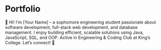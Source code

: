 # Portfolio
👋 Hi! I'm [Your Name] – a sophomore engineering student passionate about software development, full-stack web development, and database management. I enjoy building efficient, scalable solutions using Java, JavaScript, SQL, and OOP. Active in Engineering &amp; Coding Club at King’s College. Let’s connect! 🚀
